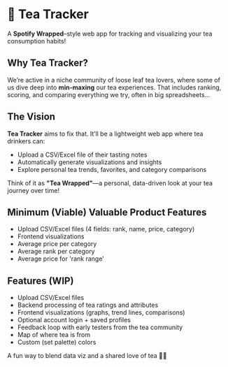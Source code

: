 # 🍵 Tea Tracker  
A **Spotify Wrapped**–style web app for tracking and visualizing your tea consumption habits!

## Why Tea Tracker?  
We’re active in a niche community of loose leaf tea lovers, where some of us dive deep into **min-maxing** our tea experiences. That includes ranking, scoring, and comparing everything we try, often in big spreadsheets...

## The Vision  
**Tea Tracker** aims to fix that. It’ll be a lightweight web app where tea drinkers can:  
- Upload a CSV/Excel file of their tasting notes  
- Automatically generate visualizations and insights  
- Explore personal tea trends, favorites, and category comparisons

Think of it as **"Tea Wrapped"**—a personal, data-driven look at your tea journey over time!

## Minimum (Viable) Valuable Product Features
- Upload CSV/Excel files (4 fields: rank, name, price, category)
- Frontend visualizations 
 - Average price per category
 - Average rank per category
 - Average price for 'rank range' 

## Features (WIP)  
- Upload CSV/Excel files  
- Backend processing of tea ratings and attributes  
- Frontend visualizations (graphs, trend lines, comparisons)  
- Optional account login + saved profiles  
- Feedback loop with early testers from the tea community
- Map of where tea is from
- Custom (set palette) colors
 
A fun way to blend data viz and a shared love of tea 🍵😸
